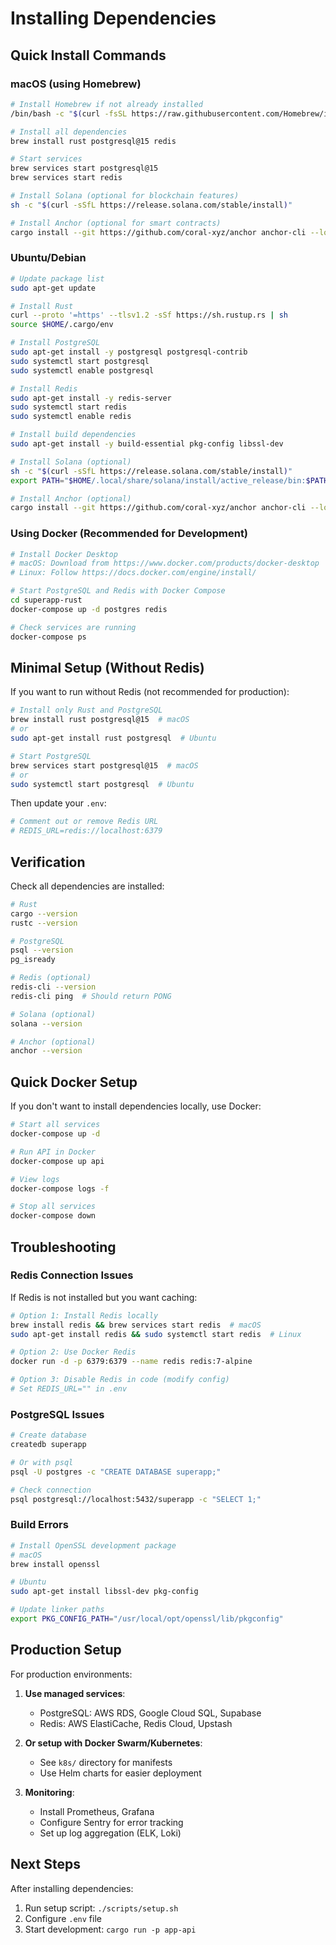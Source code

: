 # Installing Dependencies

## Quick Install Commands

### macOS (using Homebrew)

```bash
# Install Homebrew if not already installed
/bin/bash -c "$(curl -fsSL https://raw.githubusercontent.com/Homebrew/install/HEAD/install.sh)"

# Install all dependencies
brew install rust postgresql@15 redis

# Start services
brew services start postgresql@15
brew services start redis

# Install Solana (optional for blockchain features)
sh -c "$(curl -sSfL https://release.solana.com/stable/install)"

# Install Anchor (optional for smart contracts)
cargo install --git https://github.com/coral-xyz/anchor anchor-cli --locked
```

### Ubuntu/Debian

```bash
# Update package list
sudo apt-get update

# Install Rust
curl --proto '=https' --tlsv1.2 -sSf https://sh.rustup.rs | sh
source $HOME/.cargo/env

# Install PostgreSQL
sudo apt-get install -y postgresql postgresql-contrib
sudo systemctl start postgresql
sudo systemctl enable postgresql

# Install Redis
sudo apt-get install -y redis-server
sudo systemctl start redis
sudo systemctl enable redis

# Install build dependencies
sudo apt-get install -y build-essential pkg-config libssl-dev

# Install Solana (optional)
sh -c "$(curl -sSfL https://release.solana.com/stable/install)"
export PATH="$HOME/.local/share/solana/install/active_release/bin:$PATH"

# Install Anchor (optional)
cargo install --git https://github.com/coral-xyz/anchor anchor-cli --locked
```

### Using Docker (Recommended for Development)

```bash
# Install Docker Desktop
# macOS: Download from https://www.docker.com/products/docker-desktop
# Linux: Follow https://docs.docker.com/engine/install/

# Start PostgreSQL and Redis with Docker Compose
cd superapp-rust
docker-compose up -d postgres redis

# Check services are running
docker-compose ps
```

## Minimal Setup (Without Redis)

If you want to run without Redis (not recommended for production):

```bash
# Install only Rust and PostgreSQL
brew install rust postgresql@15  # macOS
# or
sudo apt-get install rust postgresql  # Ubuntu

# Start PostgreSQL
brew services start postgresql@15  # macOS
# or
sudo systemctl start postgresql  # Ubuntu
```

Then update your `.env`:
```bash
# Comment out or remove Redis URL
# REDIS_URL=redis://localhost:6379
```

## Verification

Check all dependencies are installed:

```bash
# Rust
cargo --version
rustc --version

# PostgreSQL
psql --version
pg_isready

# Redis (optional)
redis-cli --version
redis-cli ping  # Should return PONG

# Solana (optional)
solana --version

# Anchor (optional)
anchor --version
```

## Quick Docker Setup

If you don't want to install dependencies locally, use Docker:

```bash
# Start all services
docker-compose up -d

# Run API in Docker
docker-compose up api

# View logs
docker-compose logs -f

# Stop all services
docker-compose down
```

## Troubleshooting

### Redis Connection Issues

If Redis is not installed but you want caching:

```bash
# Option 1: Install Redis locally
brew install redis && brew services start redis  # macOS
sudo apt-get install redis && sudo systemctl start redis  # Linux

# Option 2: Use Docker Redis
docker run -d -p 6379:6379 --name redis redis:7-alpine

# Option 3: Disable Redis in code (modify config)
# Set REDIS_URL="" in .env
```

### PostgreSQL Issues

```bash
# Create database
createdb superapp

# Or with psql
psql -U postgres -c "CREATE DATABASE superapp;"

# Check connection
psql postgresql://localhost:5432/superapp -c "SELECT 1;"
```

### Build Errors

```bash
# Install OpenSSL development package
# macOS
brew install openssl

# Ubuntu
sudo apt-get install libssl-dev pkg-config

# Update linker paths
export PKG_CONFIG_PATH="/usr/local/opt/openssl/lib/pkgconfig"
```

## Production Setup

For production environments:

1. **Use managed services**:
   - PostgreSQL: AWS RDS, Google Cloud SQL, Supabase
   - Redis: AWS ElastiCache, Redis Cloud, Upstash

2. **Or setup with Docker Swarm/Kubernetes**:
   - See `k8s/` directory for manifests
   - Use Helm charts for easier deployment

3. **Monitoring**:
   - Install Prometheus, Grafana
   - Configure Sentry for error tracking
   - Set up log aggregation (ELK, Loki)

## Next Steps

After installing dependencies:

1. Run setup script: `./scripts/setup.sh`
2. Configure `.env` file
3. Start development: `cargo run -p app-api`
